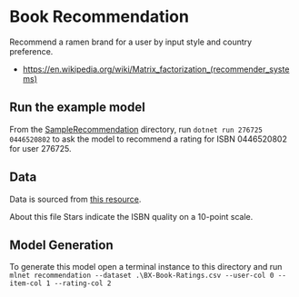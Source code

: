 # Book Recommendation

Recommend a ramen brand for a user by input style and country preference. 

  - https://en.wikipedia.org/wiki/Matrix_factorization_(recommender_systems)

## Run the example model

From the [SampleRecommendation](./SampleRecommendation/) directory, run `dotnet run 276725 0446520802` to ask the model to recommend a rating for ISBN 0446520802 for user 276725. 

## Data 

Data is sourced from [this resource](https://www.kaggle.com/datasets/ruchi798/bookcrossing-dataset).

About this file
Stars indicate the ISBN quality on a 10-point scale.

## Model Generation

To generate this model open a terminal instance to this directory and run `mlnet recommendation --dataset .\BX-Book-Ratings.csv --user-col 0 --item-col 1 --rating-col 2`

